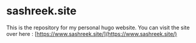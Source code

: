 # sashreek.site
This is the repository for my personal hugo website.
You can visit the site over here :
[https://www.sashreek.site/](https://www.sashreek.site/)
